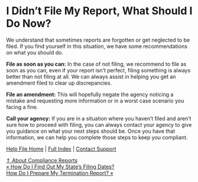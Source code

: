  I Didn’t File My Report, What Should I Do Now?
==========

We understand that sometimes reports are forgotten or get neglected to be filed. If you find yourself in this situation, we have some recommendations on what you should do.

**File as soon as you can:** In the case of not filing, we recommend to file as soon as you can, even if your report isn’t perfect, filing something is always better than not filing at all. We can always assist in helping you get an amendment filed to clear up discrepancies.

**File an amendment:** This will hopefully negate the agency noticing a mistake and requesting more information or in a worst case scenario you facing a fine.

**Call your agency:** If you are in a situation where you haven’t filed and aren’t sure how to proceed with filing, you can always contact your agency to give you guidance on what your next steps should be. Once you have that information, we can help you complete those steps to keep you compliant.

[Help File Home](/help/) | [Full Index](/Help-File-Directory/) | [Contact Support](mailto:support@ISPolitical.com)

[⇑ About Compliance Reports](/About-Compliance-Reports)  
[« How Do I Find Out My State’s Filing Dates?](/How-Do-I-Find-Out-My-State-s-Filing-Dates)  
[How Do I Prepare My Termination Report? »](/Preparing-for-a-Termination-Report-How-to-Close-Your-ISP-Account)